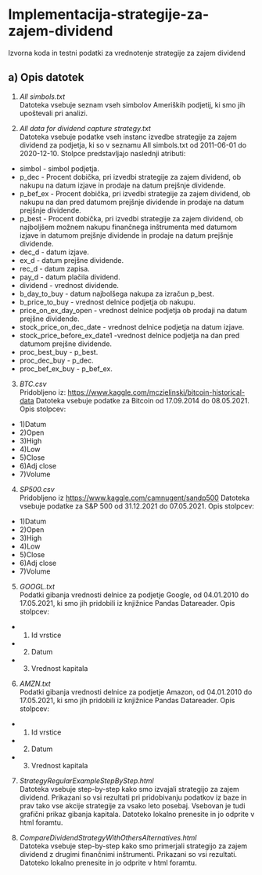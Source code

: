 # Implementacija-strategije-za-zajem-dividend
Izvorna koda in testni podatki za vrednotenje strategije za zajem dividend

## a) Opis datotek

1. *All simbols.txt* <br/>
Datoteka vsebuje seznam vseh simbolov Ameriških podjetij, ki smo jih upoštevali pri analizi.

2. *All data for dividend capture strategy.txt* <br/>
Datoteka vsebuje podatke vseh instanc izvedbe strategije za zajem dividend za podjetja, ki so v seznamu All simbols.txt od 2011-06-01 do 2020-12-10. Stolpce predstavljajo naslednji atributi:
- simbol - simbol podjetja.
- p_dec - Procent dobička, pri izvedbi strategije za zajem dividend, ob nakupu na datum izjave in prodaje na datum prejšnje dividende.
- p_bef_ex - Procent dobička, pri izvedbi strategije za zajem dividend, ob nakupu na dan pred datumom prejšnje dividende in prodaje na datum prejšnje dividende.
- p_best - Procent dobička, pri izvedbi strategije za zajem dividend, ob najboljšem možnem nakupu finančnega inštrumenta med datumom izjave in datumom prejšnje dividende in prodaje na datum prejšnje dividende.
- dec_d - datum izjave.
- ex_d - datum prejšne dividende.
- rec_d - datum zapisa.
- pay_d - datum plačila dividend.
- dividend - vrednost dividende.
- b_day_to_buy - datum najbolšega nakupa za izračun p_best.
- b_price_to_buy - vrednost delnice podjetja ob nakupu.
- price_on_ex_day_open - vrednost delnice podjetja ob prodaji na datum prejšne dividende.
- stock_price_on_dec_date - vrednost delnice podjetja na datum izjave.
- stock_price_before_ex_date1 -vrednost delnice podjetja na dan pred datumom prejšne dividende.
- proc_best_buy - p_best.
- proc_dec_buy - p_dec.
- proc_bef_ex_buy - p_bef_ex.
 
3. *BTC.csv* <br/>
Pridobljeno iz: https://www.kaggle.com/mczielinski/bitcoin-historical-data
Datoteka vsebuje podatke za Bitcoin od 17.09.2014 do 08.05.2021.
Opis stolpcev:
- 1)Datum
- 2)Open
- 3)High
- 4)Low
- 5)Close
- 6)Adj close
- 7)Volume

4. *SP500.csv* <br/>
Pridobljeno iz https://www.kaggle.com/camnugent/sandp500
Datoteka vsebuje podatke za S&P 500 od 31.12.2021 do 07.05.2021.
Opis stolpcev:
- 1)Datum
- 2)Open
- 3)High
- 4)Low
- 5)Close
- 6)Adj close
- 7)Volume

5. *GOOGL.txt* <br/>
Podatki gibanja vrednosti delnice za podjetje Google, od  04.01.2010 do 17.05.2021, ki smo jih pridobili iz knjižnice Pandas Datareader.
Opis stolpcev:
- 1) Id vrstice
- 2) Datum 
- 3) Vrednost kapitala


6. *AMZN.txt* <br/>
Podatki gibanja vrednosti delnice za podjetje Amazon, od 04.01.2010 do 17.05.2021, ki smo jih pridobili iz knjižnice Pandas Datareader.
Opis stolpcev:
- 1) Id vrstice
- 2) Datum 
- 3) Vrednost kapitala


7. *StrategyRegularExampleStepByStep.html* <br/>
Datoteka vsebuje step-by-step kako smo izvajali strategijo za zajem dividend.
Prikazani so vsi rezultati pri pridobivanju podatkov iz  baze in prav tako vse akcije strategije za vsako leto posebaj. Vsebovan je tudi grafični prikaz 
gibanja kapitala.
Datoteko lokalno prenesite in jo odprite v html foramtu.

8. *CompareDividendStrategyWithOthersAlternatives.html* <br/>
Datoteka vsebuje step-by-step kako smo primerjali strategijo za zajem dividend z drugimi finančnimi inštrumenti.
Prikazani so vsi rezultati. 
Datoteko lokalno prenesite in jo odprite v html foramtu.

